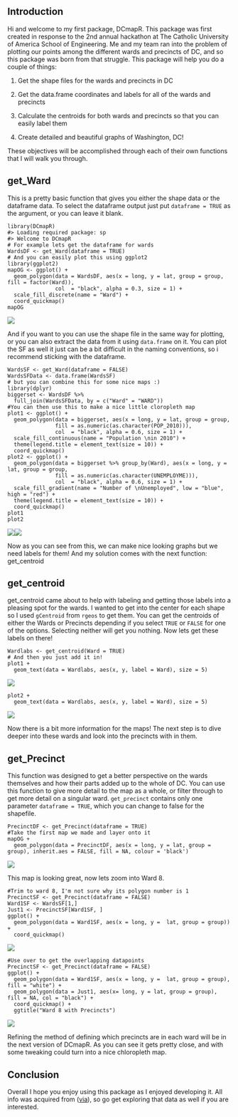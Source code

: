 Introduction
------------

Hi and welcome to my first package, DCmapR. This package was first
created in response to the 2nd annual hackathon at The Catholic
University of America School of Engineering. Me and my team ran into the
problem of plotting our points among the different wards and precincts
of DC, and so this package was born from that struggle. This package
will help you do a couple of things:

1.  Get the shape files for the wards and precincts in DC

2.  Get the data.frame coordinates and labels for all of the wards and
    precincts

3.  Calculate the centroids for both wards and precincts so that you can
    easily label them

4.  Create detailed and beautiful graphs of Washington, DC!

These objectives will be accomplished through each of their own
functions that I will walk you through.

get\_Ward
---------

This is a pretty basic function that gives you either the shape data or
the dataframe data. To select the dataframe output just put
`dataframe = TRUE` as the argument, or you can leave it blank.

    library(DCmapR)
    #> Loading required package: sp
    #> Welcome to DCmapR
    # For example lets get the dataframe for wards
    WardsDF <- get_Ward(dataframe = TRUE)
    # And you can easily plot this using ggplot2
    library(ggplot2)
    mapOG <- ggplot() +
      geom_polygon(data = WardsDF, aes(x = long, y = lat, group = group, fill = factor(Ward)),
                   col  = "black", alpha = 0.3, size = 1) + 
      scale_fill_discrete(name = "Ward") + 
      coord_quickmap()
    mapOG

![](C:/Users/bingo/AppData/Local/Temp/RtmpU51A3R/preview-491040573b59.dir/dcmapr-vignette_files/figure-markdown_strict/unnamed-chunk-1-1.png)

And if you want to you can use the shape file in the same way for
plotting, or you can also extract the data from it using `data.frame` on
it. You can plot the SF as well it just can be a bit difficult in the
naming conventions, so i recommend sticking with the dataframe.

    WardsSF <- get_Ward(dataframe = FALSE)
    WardsSFData <- data.frame(WardsSF)
    # but you can combine this for some nice maps :)
    library(dplyr)
    biggerset <- WardsDF %>%
      full_join(WardsSFData, by = c("Ward" = "WARD"))
    #You can then use this to make a nice little cloropleth map
    plot1 <- ggplot() +
      geom_polygon(data = biggerset, aes(x = long, y = lat, group = group, 
                   fill = as.numeric(as.character(POP_2010))), 
                   col  = "black", alpha = 0.6, size = 1) +
      scale_fill_continuous(name = "Population \nin 2010") +
      theme(legend.title = element_text(size = 10)) + 
      coord_quickmap()
    plot2 <- ggplot() +
      geom_polygon(data = biggerset %>% group_by(Ward), aes(x = long, y = lat, group = group, 
                   fill = as.numeric(as.character(UNEMPLOYME))), 
                   col  = "black", alpha = 0.6, size = 1) +
      scale_fill_gradient(name = "Number of \nUnemployed", low = "blue", high = "red") +
      theme(legend.title = element_text(size = 10)) +
      coord_quickmap() 
    plot1
    plot2

![](C:/Users/bingo/AppData/Local/Temp/RtmpU51A3R/preview-491040573b59.dir/dcmapr-vignette_files/figure-markdown_strict/unnamed-chunk-2-1.png)![](C:/Users/bingo/AppData/Local/Temp/RtmpU51A3R/preview-491040573b59.dir/dcmapr-vignette_files/figure-markdown_strict/unnamed-chunk-2-2.png)

Now as you can see from this, we can make nice looking graphs but we
need labels for them! And my solution comes with the next function:
get\_centroid

get\_centroid
-------------

get\_centroid came about to help with labeling and getting those labels
into a pleasing spot for the wards. I wanted to get into the center for
each shape so I used `gCentroid` from `rgeos` to get them. You can get
the centroids of either the Wards or Precincts depending if you select
`TRUE` or `FALSE` for one of the options. Selecting neither will get you
nothing. Now lets get these labels on there!

    Wardlabs <- get_centroid(Ward = TRUE)
    # And then you just add it in!
    plot1 + 
      geom_text(data = Wardlabs, aes(x, y, label = Ward), size = 5)

![](C:/Users/bingo/AppData/Local/Temp/RtmpU51A3R/preview-491040573b59.dir/dcmapr-vignette_files/figure-markdown_strict/unnamed-chunk-3-1.png)

    plot2 + 
      geom_text(data = Wardlabs, aes(x, y, label = Ward), size = 5)

![](C:/Users/bingo/AppData/Local/Temp/RtmpU51A3R/preview-491040573b59.dir/dcmapr-vignette_files/figure-markdown_strict/unnamed-chunk-3-2.png)

Now there is a bit more information for the maps! The next step is to
dive deeper into these wards and look into the precincts with in them.

get\_Precinct
-------------

This function was designed to get a better perspective on the wards
themselves and how their parts added up to the whole of DC. You can use
this function to give more detail to the map as a whole, or filter
through to get more detail on a singular ward. `get_precinct` contains
only one parameter `dataframe = TRUE`, which you can change to false for
the shapefile.

    PrecinctDF <- get_Precinct(dataframe = TRUE)
    #Take the first map we made and layer onto it
    mapOG + 
      geom_polygon(data = PrecinctDF, aes(x = long, y = lat, group = group), inherit.aes = FALSE, fill = NA, colour = 'black')

![](C:/Users/bingo/AppData/Local/Temp/RtmpU51A3R/preview-491040573b59.dir/dcmapr-vignette_files/figure-markdown_strict/unnamed-chunk-4-1.png)

This map is looking great, now lets zoom into Ward 8.

    #Trim to ward 8, I'm not sure why its polygon number is 1
    PrecinctSF <- get_Precinct(dataframe = FALSE)
    Ward1SF <- WardsSF[1,]
    Just1 <- PrecinctSF[Ward1SF, ]
    ggplot() + 
      geom_polygon(data = Ward1SF, aes(x = long, y =  lat, group = group)) + 
      coord_quickmap()

![](C:/Users/bingo/AppData/Local/Temp/RtmpU51A3R/preview-491040573b59.dir/dcmapr-vignette_files/figure-markdown_strict/unnamed-chunk-5-1.png)

    #Use over to get the overlapping datapoints
    PrecinctSF <- get_Precinct(dataframe = FALSE)
    ggplot() + 
      geom_polygon(data = Ward1SF, aes(x = long, y =  lat, group = group), fill = "white") + 
      geom_polygon(data = Just1, aes(x= long, y = lat, group = group), fill = NA, col = "black") +
      coord_quickmap() + 
      ggtitle("Ward 8 with Precincts")

![](C:/Users/bingo/AppData/Local/Temp/RtmpU51A3R/preview-491040573b59.dir/dcmapr-vignette_files/figure-markdown_strict/unnamed-chunk-5-2.png)

Refining the method of defining which precincts are in each ward will be
in the next version of DCmapR. As you can see it gets pretty close, and
with some tweaking could turn into a nice chloropleth map.

Conclusion
----------

Overall I hope you enjoy using this package as I enjoyed developing it.
All info was acquired from ([via](http://opendata.dc.gov/)), so go get
exploring that data as well if you are interested.
